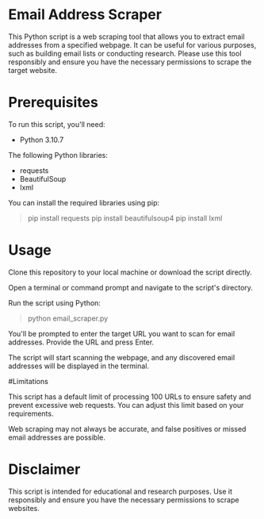 

# Email Address Scraper

This Python script is a web scraping tool that allows you to extract email addresses from a specified webpage. It can be useful for various purposes, such as building email lists or conducting research. Please use this tool responsibly and ensure you have the necessary permissions to scrape the target website.


# Prerequisites
To run this script, you'll need:

- Python 3.10.7
  
The following Python libraries: 
- requests
- BeautifulSoup
- lxml

You can install the required libraries using pip:

>pip install requests
>pip install beautifulsoup4
>pip install lxml

# Usage
Clone this repository to your local machine or download the script directly.

Open a terminal or command prompt and navigate to the script's directory.

Run the script using Python:

>python email_scraper.py

You'll be prompted to enter the target URL you want to scan for email addresses. Provide the URL and press Enter.

The script will start scanning the webpage, and any discovered email addresses will be displayed in the terminal.

#Limitations

This script has a default limit of processing 100 URLs to ensure safety and prevent excessive web requests. You can adjust this limit based on your requirements.

Web scraping may not always be accurate, and false positives or missed email addresses are possible.

# Disclaimer

This script is intended for educational and research purposes. Use it responsibly and ensure you have the necessary permissions to scrape websites.
